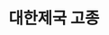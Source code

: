 ---
layout: hubs
key: Q257425
title: 대한제국 고종
name: 대한제국 고종
image: http://commons.wikimedia.org/wiki/Special:FilePath/Gojong%20of%20the%20Korean%20Empire%2001.jpg
description: 조선의 제26대 국왕, 대한제국의 초대 황제
score: 0.0014548757328048882
degree: 14
---